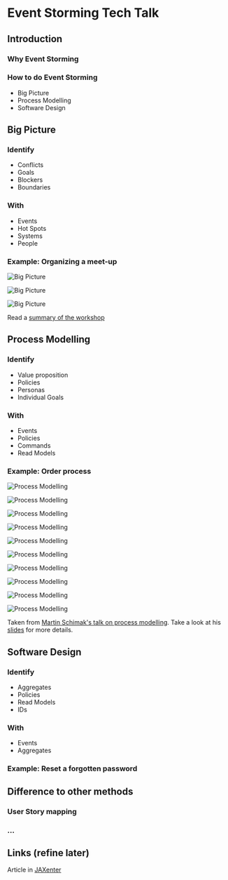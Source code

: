 # Event Storming Tech Talk

## Introduction

### Why Event Storming

### How to do Event Storming

- Big Picture
- Process Modelling
- Software Design

## Big Picture

### Identify

- Conflicts
- Goals
- Blockers
- Boundaries

### With

- Events
- Hot Spots
- Systems
- People

### Example: Organizing a meet-up

![Big Picture](big-picture-1.jpg)

![Big Picture](big-picture-2.jpg)

![Big Picture](big-picture-3.jpg)

Read a [summary of the workshop](https://medium.com/jugthde/domain-driven-design-renaissance-event-storming-a193db8ef887)

## Process Modelling

### Identify

- Value proposition
- Policies
- Personas
- Individual Goals

### With

- Events
- Policies
- Commands
- Read Models

### Example: Order process

![Process Modelling](process-modelling-01.jpg)

![Process Modelling](process-modelling-02.jpg)

![Process Modelling](process-modelling-03.jpg)

![Process Modelling](process-modelling-04.jpg)

![Process Modelling](process-modelling-05.jpg)

![Process Modelling](process-modelling-06.jpg)

![Process Modelling](process-modelling-07.jpg)

![Process Modelling](process-modelling-08.jpg)

![Process Modelling](process-modelling-09.jpg)

![Process Modelling](process-modelling-10.jpg)

Taken from [Martin Schimak's talk on process modelling](https://skillsmatter.com/skillscasts/11518-know-the-flow-events-commands-and-long-running-services). Take a look at his [slides](https://speakerdeck.com/martinschimak/ddd-exchange-london-2018-know-the-flow-events-commands-and-long-running-services) for more details.

## Software Design

### Identify

- Aggregates
- Policies
- Read Models
- IDs

### With

- Events
- Aggregates

### Example: Reset a forgotten password

## Difference to other methods

### User Story mapping

### ...

## Links (refine later)

Article in [JAXenter](https://jaxenter.de/ddd-event-storming-50285)

